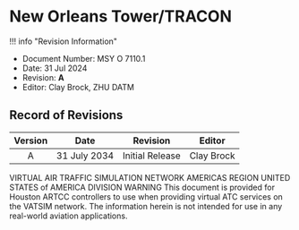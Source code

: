 # New Orleans Tower/TRACON

!!! info "Revision Information"
   - Document Number: MSY O 7110.1
   - Date: 31 Jul 2024
   - Revision: **A**
   - Editor: Clay Brock, ZHU DATM

## Record of Revisions
| Version | Date | Revision | Editor |
|:---:|:---:|:---:|:---:|
| A | 31 July 2034 | Initial Release | Clay Brock |


VIRTUAL AIR TRAFFIC SIMULATION NETWORK
AMERICAS REGION
UNITED STATES of AMERICA DIVISION
WARNING
This document is provided for Houston ARTCC controllers to use when providing virtual ATC services on the VATSIM network. The information herein is not intended for use in any real-world aviation applications.
